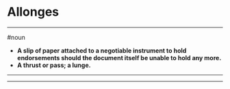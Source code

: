 # Allonges
---
#noun
- **A slip of paper attached to a negotiable instrument to hold endorsements should the document itself be unable to hold any more.**
- **A thrust or pass; a lunge.**
---
---
